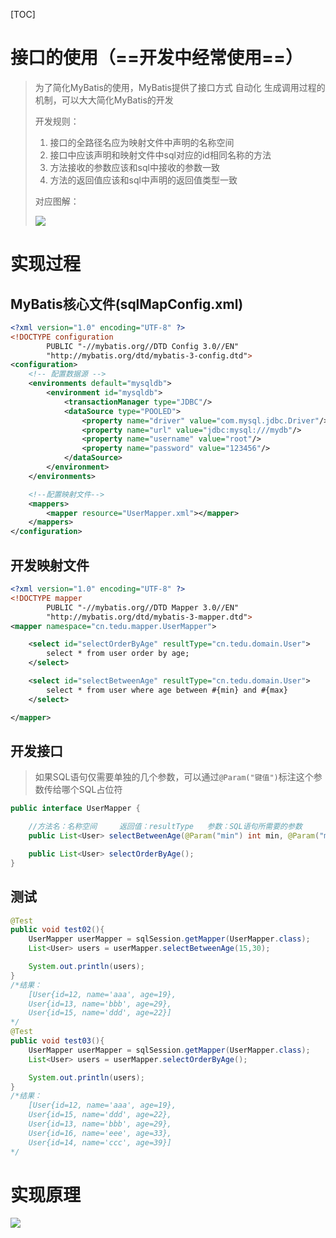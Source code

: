 [TOC]

# 接口的使用（==开发中经常使用==）

> 为了简化MyBatis的使用，MyBatis提供了接口方式 自动化 生成调用过程的机制，可以大大简化MyBatis的开发
>
> 开发规则：
>
> 1. 接口的全路径名应为映射文件中声明的名称空间          
> 2. 接口中应该声明和映射文件中sql对应的id相同名称的方法 
> 3. 方法接收的参数应该和sql中接收的参数一致 
> 4. 方法的返回值应该和sql中声明的返回值类型一致         
>
> 对应图解：
>
> ![](https://note.youdao.com/yws/api/personal/file/CB997F357FC14FEABA53FC5307135218?method=download&shareKey=71d2f102a6ea620a2443114cd345ca87)



# 实现过程

## MyBatis核心文件(sqlMapConfig.xml)

```xml
<?xml version="1.0" encoding="UTF-8" ?>
<!DOCTYPE configuration
        PUBLIC "-//mybatis.org//DTD Config 3.0//EN"
        "http://mybatis.org/dtd/mybatis-3-config.dtd">
<configuration>
    <!-- 配置数据源 -->
    <environments default="mysqldb">
        <environment id="mysqldb">
            <transactionManager type="JDBC"/>
            <dataSource type="POOLED">
                <property name="driver" value="com.mysql.jdbc.Driver"/>
                <property name="url" value="jdbc:mysql:///mydb"/>
                <property name="username" value="root"/>
                <property name="password" value="123456"/>
            </dataSource>
        </environment>
    </environments>

    <!--配置映射文件-->
    <mappers>
        <mapper resource="UserMapper.xml"></mapper>
    </mappers>
</configuration>
```



## 开发映射文件

```xml
<?xml version="1.0" encoding="UTF-8" ?>
<!DOCTYPE mapper
        PUBLIC "-//mybatis.org//DTD Mapper 3.0//EN"
        "http://mybatis.org/dtd/mybatis-3-mapper.dtd">
<mapper namespace="cn.tedu.mapper.UserMapper">

    <select id="selectOrderByAge" resultType="cn.tedu.domain.User">
        select * from user order by age;
    </select>

    <select id="selectBetweenAge" resultType="cn.tedu.domain.User">
        select * from user where age between #{min} and #{max}
    </select>

</mapper>
```



## 开发接口

> 如果SQL语句仅需要单独的几个参数，可以通过`@Param("键值")`标注这个参数传给哪个SQL占位符

```java
public interface UserMapper {

    //方法名：名称空间     返回值：resultType	参数：SQL语句所需要的参数
    public List<User> selectBetweenAge(@Param("min") int min, @Param("max") int max);

    public List<User> selectOrderByAge();
}

```



## 测试

```java
@Test
public void test02(){
    UserMapper userMapper = sqlSession.getMapper(UserMapper.class);
    List<User> users = userMapper.selectBetweenAge(15,30);

    System.out.println(users);
}
/*结果：
	[User{id=12, name='aaa', age=19},
    User{id=13, name='bbb', age=29}, 
    User{id=15, name='ddd', age=22}]
*/
@Test
public void test03(){
    UserMapper userMapper = sqlSession.getMapper(UserMapper.class);
    List<User> users = userMapper.selectOrderByAge();

    System.out.println(users);
}
/*结果：
	[User{id=12, name='aaa', age=19}, 
	User{id=15, name='ddd', age=22}, 
	User{id=13, name='bbb', age=29}, 
	User{id=16, name='eee', age=33}, 
	User{id=14, name='ccc', age=39}]
*/
```





# 实现原理

![](https://note.youdao.com/yws/api/personal/file/D50243D3A7C5410F92383FDB78D2CBFE?method=download&shareKey=850323ce5732e5d944ab7203cef36aa6)